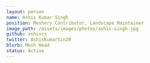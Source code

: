 ```yaml
---
layout: person
name: Ashis Kumar Singh
position: Meshery Contributor, Landscape Maintainer
image_path: /assets/images/photos/ashis-singh.jpg
github: ashiscs
twitter: AshisKumarSin20
blurb: Mesh Head
status: Active
---
```

